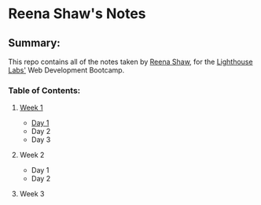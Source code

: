 # Reena Shaw's Notes

## Summary:
This repo contains all of the notes taken by [Reena Shaw](https://github.com/shawds), for the [Lighthouse Labs'](https://www.lighthouselabs.ca/) Web Development Bootcamp.

### Table of Contents:
1.  [Week 1](/Week_1)
    * [Day 1](/Week_1/Day_1)
    * Day 2
    * Day 3


2. Week 2
    * Day 1
    * Day 2
    
3. Week 3